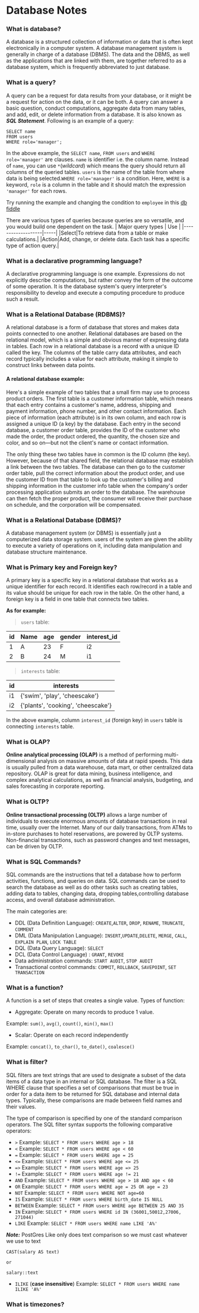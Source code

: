 # Database Notes

### What is database?

A database is a structured collection of information or data that is often kept electronically in a computer system. A database management system is generally in charge of a database (DBMS). The data and the DBMS, as well as the applications that are linked with them, are together referred to as a database system, which is frequently abbreviated to just database.

### What is a query?

A query can be a request for data results from your database, or it might be a request for action on the data, or it can be both. A query can answer a basic question, conduct computations, aggregate data from many tables, and add, edit, or delete information from a database. It is also known as ***SQL Statement***. Following is an example of a query:
```
SELECT name
FROM users
WHERE role='manager';
```
In the above example, the `SELECT name`, `FROM users` and `WHERE role='manager'` are clauses. `name` is identifier i.e. the column name. Instead of `name`, you can use `*`(*wildcard*) which means the query should return all columns of the queried tables. `users` is the name of the table from where data is being selected.`WHERE role='manager'` is a condition. Here, `WHERE` is a keyword, `role` is a column in the table and it should match the expression `'manager'` for each rows.

Try running the example and changing the condition to `employee` in this [db fiddle](https://www.db-fiddle.com/f/ogAiTgZPjwvDxwVHiVK3Ek/0)


There are various types of queries because queries are so versatile, and you would build one dependent on the task.
| Major query types | Use |
|-------------------|-----|
|Select|To retrieve data from a table or make calculations.|
|Action|Add, change, or delete data. Each task has a specific type of action query.|

### What is a declarative programming language?

A declarative programming language is one example. Expressions do not explicitly describe computations, but rather convey the form of the outcome of some operation. It is the database system's query interpreter's responsibility to develop and execute a computing procedure to produce such a result.

### What is a Relational Database (RDBMS)?

A relational database is a form of database that stores and makes data points connected to one another. Relational databases are based on the relational model, which is a simple and obvious manner of expressing data in tables. Each row in a relational database is a record with a unique ID called the key. The columns of the table carry data attributes, and each record typically includes a value for each attribute, making it simple to construct links between data points.

#### A relational database example:
Here's a simple example of two tables that a small firm may use to process product orders. The first table is a customer information table, which means that each entry contains a customer's name, address, shipping and payment information, phone number, and other contact information. Each piece of information (each attribute) is in its own column, and each row is assigned a unique ID (a key) by the database. Each entry in the second database, a customer order table, provides the ID of the customer who made the order, the product ordered, the quantity, the chosen size and color, and so on—but not the client's name or contact information.

The only thing these two tables have in common is the ID column (the key). However, because of that shared field, the relational database may establish a link between the two tables. The database can then go to the customer order table, pull the correct information about the product order, and use the customer ID from that table to look up the customer's billing and shipping information in the customer info table when the company's order processing application submits an order to the database. The warehouse can then fetch the proper product, the consumer will receive their purchase on schedule, and the corporation will be compensated.

### What is a Relational Database (DBMS)?

A database management system (or DBMS) is essentially just a computerized data storage system. users of the system are given the ability to execute a variety of operations on it, including data manipulation and database structure maintenance.

### What is Primary key and Foreign key?

A primary key is a specific key in a relational database that works as a unique identifier for each record. It identifies each row/record in a table and its value should be unique for each row in the table. On the other hand, a foreign key is a field in one table that connects two tables.

**As for example:**

> `users` table:

| id | Name | age | gender | interest_id
|--|-----| ----| -- | --| 
|1|A|23|F|i2
|2|B|24|M|i1

> `interests` table:

|id|interests|
|-|--------------------------------------------|
|i1|{'swim', 'play', 'cheescake'}|
|i2|{'plants', 'cooking', 'cheescake'}|

In the above example, column `interest_id` (foreign key) in `users` table is connecting `interests` table.   

### What is OLAP?

**Online analytical processing (OLAP)** is a method of performing multi-dimensional analysis on massive amounts of data at rapid speeds. This data is usually pulled from a data warehouse, data mart, or other centralized data repository. OLAP is great for data mining, business intelligence, and complex analytical calculations, as well as financial analysis, budgeting, and sales forecasting in corporate reporting.

### What is OLTP?

**Online transactional processing (OLTP)** allows a large number of individuals to execute enormous amounts of database transactions in real time, usually over the Internet. Many of our daily transactions, from ATMs to in-store purchases to hotel reservations, are powered by OLTP systems. Non-financial transactions, such as password changes and text messages, can be driven by OLTP.

### What is SQL Commands?

SQL commands are the instructions that tell a database how to perform activities, functions, and queries on data. SQL commands can be used to search the database as well as do other tasks such as creating tables, adding data to tables, changing data, dropping tables,controlling database access, and overall database administration.

The main categories are:

- DDL (Data Definition Language): `CREATE`,`ALTER`, `DROP`, `RENAME`, `TRUNCATE`, `COMMENT`
- DML (Data Manipulation Language): `INSERT`,`UPDATE`,`DELETE`, `MERGE`, `CALL`, `EXPLAIN PLAN`, `LOCK TABLE`
- DQL (Data Query Language): `SELECT`
- DCL (Data Control Language) : `GRANT`, `REVOKE`
- Data administration commands: `START AUDIT`, `STOP AUDIT`
- Transactional control commands: `COMMIT`, `ROLLBACK`, `SAVEPOINT`, `SET TRANSACTION`

### What is a function?

A function is a set of steps that creates a single value. Types of function:

- Aggregate: Operate on many records to produce 1 value.

Example: `sum()`, `avg()`, `count()`, `min()`, `max()`

- Scalar: Operate on each record independently

Example: `concat()`, `to_char()`, `to_date()`, `coalesce()`

### What is filter? 

SQL filters are text strings that are used to designate a subset of the data items of a data type in an internal or SQL database. The filter is a SQL WHERE clause that specifies a set of comparisons that must be true in order for a data item to be returned for SQL database and internal data types. Typically, these comparisons are made between field names and their values.

The type of comparison is specified by one of the standard comparison operators. The SQL filter syntax supports the following comparative operators:

- `>` Example: `SELECT * FROM users WHERE age > 18`
- `<` Example: `SELECT * FROM users WHERE age < 60`
- `=` Example: `SELECT * FROM users WHERE age = 25`
- `<=` Example: `SELECT * FROM users WHERE age <= 25`
- `=>` Example: `SELECT * FROM users WHERE age => 25`
- `!=` Example: `SELECT * FROM users WHERE age != 21`
- `AND` Example: `SELECT * FROM users WHERE age > 18 AND age < 60`
- `OR` Example: `SELECT * FROM users WHERE age = 25 OR age = 23`
- `NOT` Example: `SELECT * FROM users WHERE NOT age=60`
- `IS` Example: `SELECT * FROM users WHERE birth_date IS NULL`
- `BETWEEN` Example: `SELECT * FROM users WHERE age BETWEEN 25 AND 35`
- `IN` Example: `SELECT * FROM users WHERE id IN (36001,50012,27006, 271044)`
- `LIKE` Example: `SELECT * FROM users WHERE name LIKE 'A%'`

***Note:*** PostGres Like only does text comparison so we must cast whatever we use to text
```
CAST(salary AS text)

or

salary::text
```
- `ILIKE` (**case insensitive**) Example: `SELECT * FROM users WHERE name ILIKE 'A%'`

### What is timezones?
